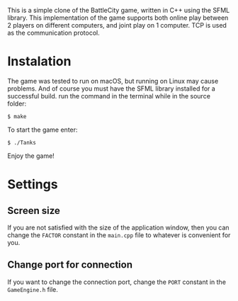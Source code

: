 This is a simple clone of the BattleCity game, written in C++ using the SFML library. 
This implementation of the game supports both online play between 2 players on different computers, and joint play on 1 computer.
TCP is used as the communication protocol.

# Instalation
The game was tested to run on macOS, but running on Linux may cause problems. And of course you must have the SFML library installed for a successful build.
run the command in the terminal while in the source folder:
```
$ make
```
To start the game enter:
```
$ ./Tanks
```

Enjoy the game!

# Settings
## Screen size
If you are not satisfied with the size of the application window, then you can change the `FACTOR` constant in the `main.cpp` file to whatever is convenient for you.

## Сhange port for connection
If you want to change the connection port, change the `PORT` constant in the `GameEngine.h` file.
